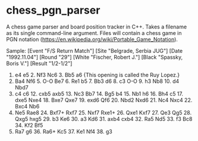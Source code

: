 # chess_pgn_parser
A chess game parser and board position tracker in C++. Takes a filename as its single command-line argument. Files will contain a chess game in PGN notation (https://en.wikipedia.org/wiki/Portable_Game_Notation).

Sample:
[Event "F/S Return Match"]
[Site "Belgrade, Serbia JUG"]
[Date "1992.11.04"]
[Round "29"]
[White "Fischer, Robert J."]
[Black "Spassky, Boris V."]
[Result "1/2-1/2"]
1. e4 e5 2. Nf3 Nc6 3. Bb5 a6 {This opening is called the Ruy Lopez.}
4. Ba4 Nf6 5. O-O Be7 6. Re1 b5 7. Bb3 d6 8. c3 O-O 9. h3 Nb8 10. d4 Nbd7
11. c4 c6 12. cxb5 axb5 13. Nc3 Bb7 14. Bg5 b4 15. Nb1 h6 16. Bh4 c5 17. dxe5
Nxe4 18. Bxe7 Qxe7 19. exd6 Qf6 20. Nbd2 Nxd6 21. Nc4 Nxc4 22. Bxc4 Nb6
23. Ne5 Rae8 24. Bxf7+ Rxf7 25. Nxf7 Rxe1+ 26. Qxe1 Kxf7 27. Qe3 Qg5 28. Qxg5
hxg5 29. b3 Ke6 30. a3 Kd6 31. axb4 cxb4 32. Ra5 Nd5 33. f3 Bc8 34. Kf2 Bf5
35. Ra7 g6 36. Ra6+ Kc5 37. Ke1 Nf4 38. g3
